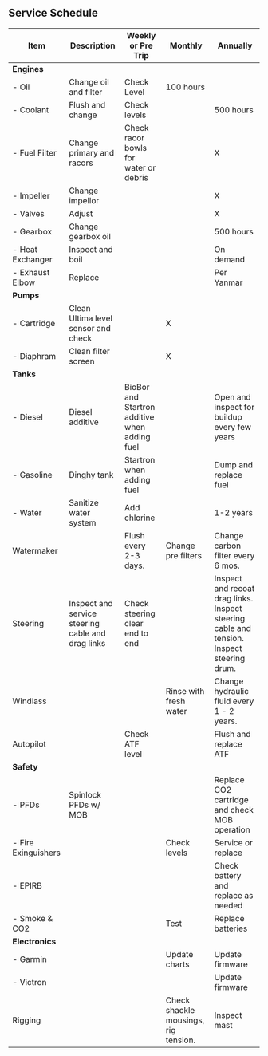 ## Service Schedule

| Item | Description | Weekly or Pre Trip | Monthly | Annually |
| ---- | ---- | ---- | ---- | ---- |
| **Engines** |  |  |  |  |
| - Oil | Change oil and filter | Check Level | 100 hours |  |
| - Coolant | Flush and change | Check levels |  | 500 hours |
| - Fuel Filter | Change primary and racors | Check racor bowls for water or debris |  | X |
| - Impeller | Change impellor |  |  | X |
| - Valves | Adjust |  |  | X |
| - Gearbox | Change gearbox oil |  |  | 500 hours |
| - Heat Exchanger | Inspect and boil |  |  | On demand |
| - Exhaust Elbow | Replace |  |  | Per Yanmar |
| **Pumps** |  |  |  |  |
| - Cartridge | Clean Ultima level sensor and check |  | X |  |
| - Diaphram | Clean filter screen |  | X |  |
| **Tanks** |  |  |  |  |
| - Diesel | Diesel additive | BioBor and Startron additive when adding fuel |  | Open and inspect for buildup every few years |
| - Gasoline | Dinghy tank | Startron when adding fuel |  | Dump and replace fuel |
| - Water | Sanitize water system | Add chlorine |  | 1-2 years |
| Watermaker |  | Flush every 2-3 days. | Change pre filters | Change carbon filter every 6 mos. |
| Steering | Inspect and service steering cable and drag links | Check steering clear end to end |  | Inspect and recoat drag links. Inspect steering cable and tension. Inspect steering drum. |
| Windlass |  |  | Rinse with fresh water | Change hydraulic fluid every 1 - 2 years. |
| Autopilot |  | Check ATF level |  | Flush and replace ATF |
| **Safety** |  |  |  |  |
| - PFDs | Spinlock PFDs w/ MOB |  |  | Replace CO2 cartridge and check MOB operation |
| - Fire Exinguishers |  |  | Check levels | Service or replace |
| - EPIRB |  |  |  | Check battery and replace as needed |
| - Smoke & CO2 |  |  | Test | Replace batteries |
| **Electronics** |  |  |  |  |
| - Garmin |  |  | Update charts | Update firmware |
| - Victron |  |  |  | Update firmware |
| Rigging |  |  | Check shackle mousings, rig tension. | Inspect mast |
